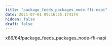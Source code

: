 ```yaml
---
title: "package_feeds_packages_node-ffi-napi"
date: 2021-07-01 09:16:35.174174
hidden: false
draft: false
---
```


x86/64/package_feeds_packages_node-ffi-napi

